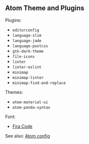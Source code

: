 ## Atom Theme and Plugins

Plugins:

- `editorconfig`
- `language-slim`
- `language-jade`
- `language-postcss`
- `gtk-dark-theme`
- `file-icons`
- `linter`
- `linter-eslint`
- `minimap`
- `minimap-linter`
- `minimap-find-and-replace`

Themes:

- `atom-material-ui`
- `atom-panda-syntax`

Font:

- [Fira Code](https://github.com/tonsky/FiraCode)

See also: [Atom config](./atom.cson)
